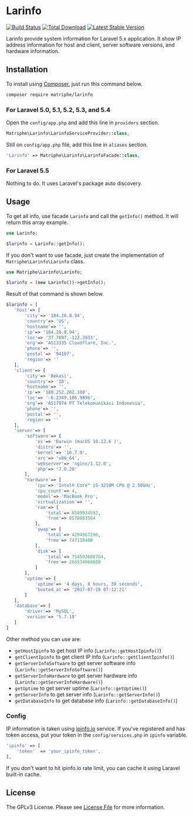 # Larinfo

[![Build Status](https://travis-ci.org/matriphe/larinfo.svg?branch=master)](https://travis-ci.org/matriphe/larinfo)
[![Total Download](https://img.shields.io/packagist/dt/matriphe/larinfo.svg)](https://packagist.org/packages/matriphe/larinfo)
[![Latest Stable Version](https://img.shields.io/packagist/v/matriphe/larinfo.svg)](https://packagist.org/packages/matriphe/larinfo)

Larinfo provide system information for Laravel 5.x application. It show IP address information for host and client, server software versions, and hardware information.

## Installation

To install using [Composer](https://getcomposer.org/), just run this command below.

```bash
composer require matriphe/larinfo
```

### For Laravel 5.0, 5.1, 5.2, 5.3, and 5.4

Open the `config/app.php` and add this line in `providers` section.

```php
Matriphe\Larinfo\LarinfoServiceProvider::class,
```

Still on `config/app.php` file, add this line in `aliases` section.

```php
'Larinfo' => Matriphe\Larinfo\LarinfoFacade::class,
```

### For Laravel 5.5

Nothing to do. It uses Laravel's package auto discovery.

## Usage

To get all info, use facade `Larinfo` and call the `getInfo()` method. It will return this array example.

```php
use Larinfo;

$larinfo = Larinfo::getInfo();
```

If you don't want to use facade, just create the implementation of `Matriphe\Larinfo\Larinfo` class.

```php
use Matriphe\Larinfo\Larinfo;

$larinfo = (new Larinfo())->getInfo();
```

Result of that command is shown below.

```php
$larinfo = [
   'host'=> [
       'city'=> '104.20.8.94',
       'country'=> 'US',
       'hostname'=> '',
       'ip'=> '104.20.8.94',
       'loc'=> '37.7697,-122.3933',
       'org'=> 'AS13335 Cloudflare, Inc.',
       'phone'=> '',
       'postal'=> '94107',
       'region'=> ''
   ],
   'client'=> [
       'city'=> 'Bekasi',
       'country'=> 'ID',
       'hostname'=> '',
       'ip'=> '180.252.202.108',
       'loc'=> '-6.2349,106.9896',
       'org'=> 'AS17974 PT Telekomunikasi Indonesia',
       'phone'=> '',
       'postal'=> '',
       'region'=> ''
   ],
   'server'=> [
       'software'=> [
           'os'=> 'Darwin (macOS 10.12.6 )',
           'distro'=> '',
           'kernel'=> '16.7.0',
           'arc'=> 'x86_64',
           'webserver'=> 'nginx/1.12.0',
           'php'=> '7.0.20'
       ],
       'hardware'=> [
           'cpu'=> 'Intel® Core™ i5-3210M CPU @ 2.50GHz',
           'cpu_count'=> 4,
           'model'=> 'MacBook Pro',
           'virtualization'=> '',
           'ram'=> [
               'total'=> 8589934592,
               'free'=> 8578883584
           ],
           'swap'=> [
               'total'=> 4294967296,
               'free'=> 747110400
           ],
           'disk'=> [
               'total'=> 754593608704,
               'free'=> 265534066688
           ]
       ],
       'uptime'=> [
           'uptime'=> '4 days, 8 hours, 38 seconds',
           'booted_at'=> '2017-07-28 07:12:21'
       ]
   ],
   'database'=> [
       'driver'=> 'MySQL',
       'version'=> '5.7.18'
   ]
]
```

Other method you can use are:

 * `getHostIpinfo` to get host IP info (`Larinfo::getHostIpinfo()`)
 * `getClientIpinfo` to get client IP info (`Larinfo::getClientIpinfo()`)
 * `getServerInfoSoftware` to get server software info (`Larinfo::getServerInfoSoftware()`)
 * `getServerInfoHardware` to get server hardware info (`Larinfo::getServerInfoHardware()`)
 * `getUptime` to get server uptime (`Larinfo::getUptime()`)
 * `getServerInfo` to get server info (`Larinfo::getServerInfo()`)
 * `getDatabaseInfo` to get database info (`Larinfo::getDatabaseInfo()`)
 
 
### Config

IP information is taken using [ipinfo.io](http://ipinfo.io/) service. If you've registered and has token access, put your token in the `config/services.php` in `ipinfo` variable.

```php
'ipinfo' => [
	'token'  => 'your_ipinfo_token',
],
```

If you don't want to hit ipinfo.io rate limit, you can cache it using Laravel built-in cache.

## License

The GPLv3 License. Please see [License File](LICENSE.md) for more information.